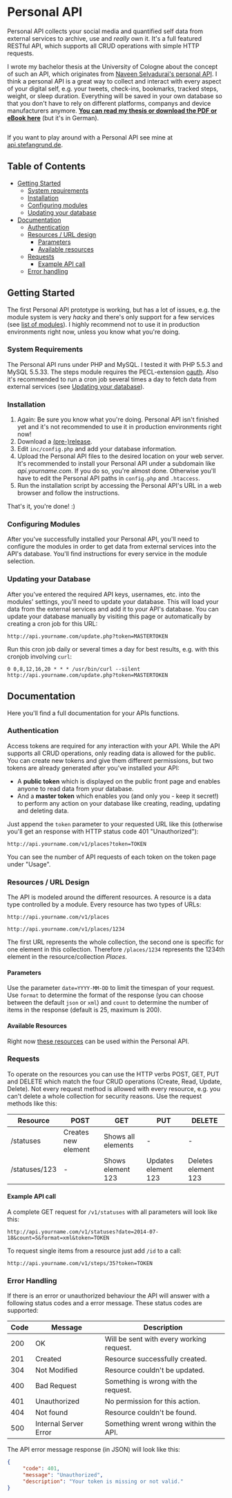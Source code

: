 # Personal API

Personal API collects your social media and quantified self data from external services to archive, use and *really* own it. It's a full featured RESTful API, which supports all CRUD operations with simple HTTP requests.

I wrote my bachelor thesis at the University of Cologne about the concept of such an API, which originates from [Naveen Selvadurai's personal API](http://x.naveen.com/post/51808692792/a-personal-api). I think a personal API is a great way to collect and interact with every aspect of your digital self, e.g. your tweets, check-ins, bookmarks, tracked steps, weight, or sleep duration. Everything will be saved in your own database so that you don't have to rely on different platforms, companys and device manufacturers anymore. **[You can read my thesis or download the PDF or eBook here](http://stefangrund.de/personalapi/)** (but it's in German).

<a href="http://api.stefangrund.de/"><img src="http://stefangrund.de/personalapi/img/github_frontpage.gif" alt=""></a>

If you want to play around with a Personal API see mine at [api.stefangrund.de](http://api.stefangrund.de/).

## Table of Contents

* [Getting Started](#getting-started)
    * [System requirements](#system-requirements)
    * [Installation](#installation)
    * [Configuring modules](#configuring-modules)
    * [Updating your database](#updating-your-database)
* [Documentation](#documentation)
    * [Authentication](#authentication)
    * [Resources / URL design](#resources--url-design)
        * [Parameters](#parameters)
        * [Available resources](#available-resources)
    * [Requests](#requests)
        * [Example API call](#example-api-call)
    * [Error handling](#error-handling)


## Getting Started

The first Personal API prototype is working, but has a lot of issues, e.g. the module system is very *hacky* and there's only support for a few services (see [list of modules](https://github.com/stefangrund/PersonalAPI/wiki/Modules)). I highly recommend not to use it in production environments right now, unless you know what you're doing.

### System Requirements

The Personal API runs under PHP and MySQL. I tested it with PHP 5.5.3 and MySQL 5.5.33. The steps module requires the PECL-extension [oauth](http://pecl.php.net/package/oauth). Also it's recommended to run a cron job several times a day to fetch data from external services (see [Updating your database](#updating-your-database)). 

### Installation

1. Again: Be sure you know what you're doing. Personal API isn't finished yet and it's not recommended to use it in production environments right now!
2. Download a [(pre-)release](https://github.com/stefangrund/PersonalAPI/releases).
3.  Edit `inc/config.php` and add your database information.
4. Upload the Personal API files to the desired location on your web server. It's recommended to install your Personal API under a subdomain like _api.yourname.com_. If you do so, you're almost done. Otherwise you'll have to edit the Personal API paths in `config.php` and `.htaccess`.
5. Run the installation script by accessing the Personal API's URL in a web browser and follow the instructions.

That's it, you're done! :)

### Configuring Modules

After you've successfully installed your Personal API, you'll need to configure the modules in order to get data from external services into the API's database. You'll find instructions for every service in the module selection.

### Updating your Database

After you've entered the required API keys, usernames, etc. into the modules' settings, you'll need to update your database. This will load your data from the external services and add it to your API's database. You can update your database manually by visiting this page or automatically by creating a cron job for this URL:

`http://api.yourname.com/update.php?token=MASTERTOKEN`

Run this cron job daily or several times a day for best results, e.g. with this cronjob involving `curl`:
```Shell
0 0,8,12,16,20 * * * /usr/bin/curl --silent http://api.yourname.com/update.php?token=MASTERTOKEN
```

## Documentation

Here you'll find a full documentation for your APIs functions.

### Authentication

Access tokens are required for any interaction with your API. While the API supports all CRUD operations, only reading data is allowed for the public. You can create new tokens and give them different permissions, but two tokens are already generated after you've installed your API:

* A **public token** which is displayed on the public front page and enables anyone to read data from your database.
* And a **master token** which enables you (and only you - keep it secret!) to perform any action on your database like creating, reading, updating and deleting data.

Just append the `token` parameter to your requested URL like this (otherwise you'll get an response with HTTP status code 401 "Unauthorized"):

`http://api.yourname.com/v1/places?token=TOKEN`

You can see the number of API requests of each token on the token page under "Usage".

### Resources / URL Design

The API is modeled around the different resources. A resource is a data type controlled by a module. Every resource has two types of URLs:

`http://api.yourname.com/v1/places`

`http://api.yourname.com/v1/places/1234`

The first URL represents the whole collection, the second one is specific for one element in this collection. Therefore `/places/1234` represents the 1234th element in the resource/collection _Places_.

#### Parameters

Use the parameter `date=YYYY-MM-DD` to limit the timespan of your request. Use `format` to determine the format of the response (you can choose between the default `json` or `xml`) and `count` to determine the number of items in the response (default is 25, maximum is 200).

#### Available Resources

Right now [these resources](https://github.com/stefangrund/PersonalAPI/wiki/Modules) can be used within the Personal API.

### Requests

To operate on the resources you can use the HTTP verbs POST, GET, PUT and DELETE which match the four CRUD operations (Create, Read, Update, Delete). Not every request method is allowed with every resource, e.g. you can't delete a whole collection for security reasons. Use the request methods like this:

Resource | POST | GET | PUT | DELETE
---|---|---|---|---
/statuses | Creates new element | Shows all elements | - | -
/statuses/123 | - | Shows element 123 | Updates element 123 | Deletes element 123

#### Example API call

A complete GET request for `/v1/statuses` with all parameters will look like this:

`http://api.yourname.com/v1/statuses?date=2014-07-18&count=5&format=xml&token=TOKEN`

To request single items from a resource just add `/id` to a call:

`http://api.yourname.com/v1/steps/35?token=TOKEN`

### Error Handling

If there is an error or unauthorized behaviour the API will answer with a following status codes and a error message. These status codes are supported:

Code | Message | Description
--- | --- | ---
200 | OK | Will be sent with every working request.
201 | Created | Resource successfully created.
304 | Not Modified | Resource couldn't be updated.
400 | Bad Request | Something is wrong with the request.
401 | Unauthorized | No permission for this action.
404 | Not found | Resource couldn't be found.
500 | Internal Server Error | Something wrent wrong within the API.

The API error message response (in JSON) will look like this:

```json
{
     "code": 401,
     "message": "Unauthorized",
     "description": "Your token is missing or not valid."
}
```
